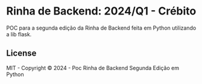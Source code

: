 # Rinha de Backend: 2024/Q1 - Crébito

POC para a segunda edição da Rinha de Backend feita em Python utilizando a lib flask.

## License

MIT - Copyright © 2024 - Poc Rinha de Backend Segunda Edição em Python